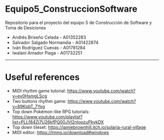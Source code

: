 # Equipo5_ConstruccionSoftware

Repositorio para el proyecto del equipo 5 de Construcción de Software y Toma de Desiciones
- Andrés Briseño Celada - A01352283
- Salvador Salgado Normandia - A01422874
- Iván Rodríguez Cuevas - A01781284
- Iwalani Amador Piaga - A01732251

---

# Useful references

- MIDI rhythm game tutorial: https://www.youtube.com/watch?v=ev0HsmgLScg
- Two buttons rhythm game: https://www.youtube.com/watch?v=89KpbT_7Ysg
- Top down Pokémon-like RPG tutorials: https://www.youtube.com/playlist?list=PLLf84Zj7U26kfPQ00JVI2nIoozuPkykDX
- Top down tileset: https://jamiebrownhill.itch.io/solaria-rural-village
- MIDI editor: https://lmms.io/download#windows
